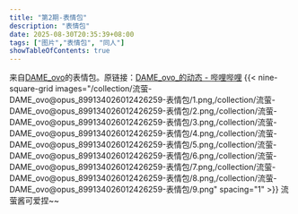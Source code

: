 ```yaml
---
title: "第2期-表情包"
description: "表情包"
date: 2025-08-30T20:35:39+08:00
tags: ["图片","表情包", "同人"]
showTableOfContents: true
---
```


来自[DAME_ovo]([DAME_ovo_的个人空间-DAME_ovo_个人主页-哔哩哔哩视频](https://space.bilibili.com/33461313))的表情包。原链接：[DAME_ovo_的动态 - 哔哩哔哩](https://www.bilibili.com/opus/899134026012426259)
{{< nine-square-grid images="/collection/流萤-DAME_ovo@opus_899134026012426259-表情包/1.png,/collection/流萤-DAME_ovo@opus_899134026012426259-表情包/2.png,/collection/流萤-DAME_ovo@opus_899134026012426259-表情包/3.png,/collection/流萤-DAME_ovo@opus_899134026012426259-表情包/4.png,/collection/流萤-DAME_ovo@opus_899134026012426259-表情包/5.png,/collection/流萤-DAME_ovo@opus_899134026012426259-表情包/6.png,/collection/流萤-DAME_ovo@opus_899134026012426259-表情包/7.png,/collection/流萤-DAME_ovo@opus_899134026012426259-表情包/8.png,/collection/流萤-DAME_ovo@opus_899134026012426259-表情包/9.png" spacing="1" >}}
流萤酱可爱捏~~